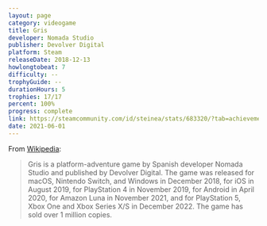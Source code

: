 ```yaml
---
layout: page
category: videogame
title: Gris
developer: Nomada Studio
publisher: Devolver Digital
platform: Steam
releaseDate: 2018-12-13
howlongtobeat: 7
difficulty: --
trophyGuide: --
durationHours: 5
trophies: 17/17
percent: 100%
progress: complete
link: https://steamcommunity.com/id/steinea/stats/683320/?tab=achievements
date: 2021-06-01
---
```


From [Wikipedia](https://en.wikipedia.org/wiki/Gris):

> Gris is a platform-adventure game by Spanish developer Nomada Studio and published by Devolver Digital. The game was released for macOS, Nintendo Switch, and Windows in December 2018, for iOS in August 2019, for PlayStation 4 in November 2019, for Android in April 2020, for Amazon Luna in November 2021, and for PlayStation 5, Xbox One and Xbox Series X/S in December 2022. The game has sold over 1 million copies.
